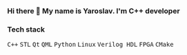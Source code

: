### Hi there 👋 My name is Yaroslav. I'm C++ developer

### Tech stack
<kbd>C++</kbd> <kbd>STL</kbd> <kbd>Qt</kbd> <kbd>QML</kbd> <kbd>Python</kbd> <kbd>Linux</kbd> <kbd>Verilog HDL</kbd> <kbd>FPGA</kbd> <kbd>CMake</kbd>

<!--
**YaKho/YaKho** is a ✨ _special_ ✨ repository because its `README.md` (this file) appears on your GitHub profile.

Here are some ideas to get you started:

- 🔭 I’m currently working on ...
- 🌱 I’m currently learning ...
- 👯 I’m looking to collaborate on ...
- 🤔 I’m looking for help with ...
- 💬 Ask me about ...
- 📫 How to reach me: ...
- 😄 Pronouns: ...
- ⚡ Fun fact: ...
-->
